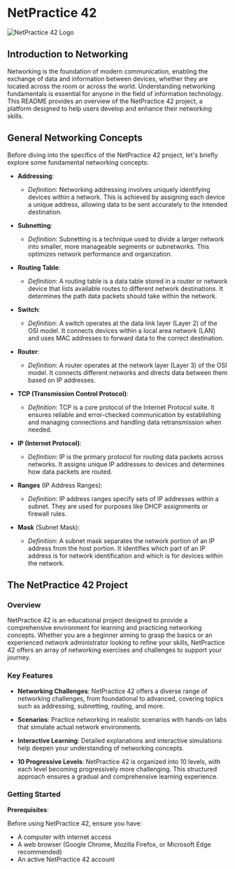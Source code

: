 # NetPractice 42

![NetPractice 42 Logo](https://example.com/netpractice42_logo.png)

## Introduction to Networking

Networking is the foundation of modern communication, enabling the exchange of data and information between devices, whether they are located across the room or across the world. Understanding networking fundamentals is essential for anyone in the field of information technology. This README provides an overview of the NetPractice 42 project, a platform designed to help users develop and enhance their networking skills.

## General Networking Concepts

Before diving into the specifics of the NetPractice 42 project, let's briefly explore some fundamental networking concepts:

- **Addressing**:
   - *Definition*: Networking addressing involves uniquely identifying devices within a network. This is achieved by assigning each device a unique address, allowing data to be sent accurately to the intended destination.

- **Subnetting**:
   - *Definition*: Subnetting is a technique used to divide a larger network into smaller, more manageable segments or subnetworks. This optimizes network performance and organization.

- **Routing Table**:
   - *Definition*: A routing table is a data table stored in a router or network device that lists available routes to different network destinations. It determines the path data packets should take within the network.

- **Switch**:
   - *Definition*: A switch operates at the data link layer (Layer 2) of the OSI model. It connects devices within a local area network (LAN) and uses MAC addresses to forward data to the correct destination.

- **Router**:
   - *Definition*: A router operates at the network layer (Layer 3) of the OSI model. It connects different networks and directs data between them based on IP addresses.

- **TCP (Transmission Control Protocol)**:
   - *Definition*: TCP is a core protocol of the Internet Protocol suite. It ensures reliable and error-checked communication by establishing and managing connections and handling data retransmission when needed.

- **IP (Internet Protocol)**:
   - *Definition*: IP is the primary protocol for routing data packets across networks. It assigns unique IP addresses to devices and determines how data packets are routed.

- **Ranges** (IP Address Ranges):
   - *Definition*: IP address ranges specify sets of IP addresses within a subnet. They are used for purposes like DHCP assignments or firewall rules.

- **Mask** (Subnet Mask):
   - *Definition*: A subnet mask separates the network portion of an IP address from the host portion. It identifies which part of an IP address is for network identification and which is for devices within the network.


## The NetPractice 42 Project

### Overview

NetPractice 42 is an educational project designed to provide a comprehensive environment for learning and practicing networking concepts. Whether you are a beginner aiming to grasp the basics or an experienced network administrator looking to refine your skills, NetPractice 42 offers an array of networking exercises and challenges to support your journey.

### Key Features

- **Networking Challenges**: NetPractice 42 offers a diverse range of networking challenges, from foundational to advanced, covering topics such as addressing, subnetting, routing, and more.

- **Scenarios**: Practice networking in realistic scenarios with hands-on labs that simulate actual network environments.

- **Interactive Learning**: Detailed explanations and interactive simulations help deepen your understanding of networking concepts.

- **10 Progressive Levels**: NetPractice 42 is organized into 10 levels, with each level becoming progressively more challenging. This structured approach ensures a gradual and comprehensive learning experience.

### Getting Started

**Prerequisites**:

Before using NetPractice 42, ensure you have:

- A computer with internet access
- A web browser (Google Chrome, Mozilla Firefox, or Microsoft Edge recommended)
- An active NetPractice 42 account
